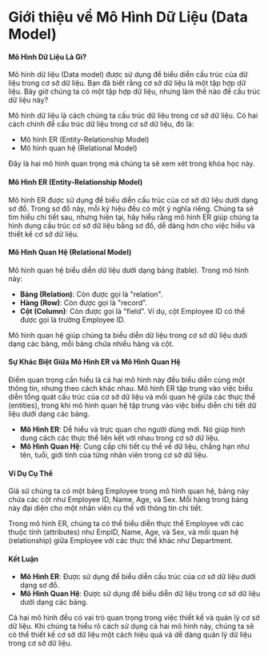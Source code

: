# Giới thiệu về Mô Hình Dữ Liệu (Data Model)

#### Mô Hình Dữ Liệu Là Gì?

Mô hình dữ liệu (Data model) được sử dụng để biểu diễn cấu trúc của dữ liệu trong cơ sở dữ liệu. Bạn đã biết rằng cơ sở dữ liệu là một tập hợp dữ liệu. Bây giờ chúng ta có một tập hợp dữ liệu, nhưng làm thế nào để cấu trúc dữ liệu này?

Mô hình dữ liệu là cách chúng ta cấu trúc dữ liệu trong cơ sở dữ liệu. Có hai cách chính để cấu trúc dữ liệu trong cơ sở dữ liệu, đó là:
- Mô hình ER (Entity-Relationship Model)
- Mô hình quan hệ (Relational Model)

Đây là hai mô hình quan trọng mà chúng ta sẽ xem xét trong khóa học này.

#### Mô Hình ER (Entity-Relationship Model)

Mô hình ER được sử dụng để biểu diễn cấu trúc của cơ sở dữ liệu dưới dạng sơ đồ. Trong sơ đồ này, mỗi ký hiệu đều có một ý nghĩa riêng. Chúng ta sẽ tìm hiểu chi tiết sau, nhưng hiện tại, hãy hiểu rằng mô hình ER giúp chúng ta hình dung cấu trúc cơ sở dữ liệu bằng sơ đồ, dễ dàng hơn cho việc hiểu và thiết kế cơ sở dữ liệu.

#### Mô Hình Quan Hệ (Relational Model)

Mô hình quan hệ biểu diễn dữ liệu dưới dạng bảng (table). Trong mô hình này:
- **Bảng (Relation)**: Còn được gọi là "relation".
- **Hàng (Row)**: Còn được gọi là "record".
- **Cột (Column)**: Còn được gọi là "field". Ví dụ, cột Employee ID có thể được gọi là trường Employee ID.

Mô hình quan hệ giúp chúng ta biểu diễn dữ liệu trong cơ sở dữ liệu dưới dạng các bảng, mỗi bảng chứa nhiều hàng và cột.

#### Sự Khác Biệt Giữa Mô Hình ER và Mô Hình Quan Hệ

Điểm quan trọng cần hiểu là cả hai mô hình này đều biểu diễn cùng một thông tin, nhưng theo cách khác nhau. Mô hình ER tập trung vào việc biểu diễn tổng quát cấu trúc của cơ sở dữ liệu và mối quan hệ giữa các thực thể (entities), trong khi mô hình quan hệ tập trung vào việc biểu diễn chi tiết dữ liệu dưới dạng các bảng.

- **Mô Hình ER**: Dễ hiểu và trực quan cho người dùng mới. Nó giúp hình dung cách các thực thể liên kết với nhau trong cơ sở dữ liệu.
- **Mô Hình Quan Hệ**: Cung cấp chi tiết cụ thể về dữ liệu, chẳng hạn như tên, tuổi, giới tính của từng nhân viên trong cơ sở dữ liệu.

#### Ví Dụ Cụ Thể

Giả sử chúng ta có một bảng Employee trong mô hình quan hệ, bảng này chứa các cột như Employee ID, Name, Age, và Sex. Mỗi hàng trong bảng này đại diện cho một nhân viên cụ thể với thông tin chi tiết.

Trong mô hình ER, chúng ta có thể biểu diễn thực thể Employee với các thuộc tính (attributes) như EmpID, Name, Age, và Sex, và mối quan hệ (relationship) giữa Employee với các thực thể khác như Department.

#### Kết Luận

- **Mô Hình ER**: Được sử dụng để biểu diễn cấu trúc của cơ sở dữ liệu dưới dạng sơ đồ.
- **Mô Hình Quan Hệ**: Được sử dụng để biểu diễn dữ liệu trong cơ sở dữ liệu dưới dạng các bảng.

Cả hai mô hình đều có vai trò quan trọng trong việc thiết kế và quản lý cơ sở dữ liệu. Khi chúng ta hiểu rõ cách sử dụng cả hai mô hình này, chúng ta sẽ có thể thiết kế cơ sở dữ liệu một cách hiệu quả và dễ dàng quản lý dữ liệu trong cơ sở dữ liệu.
